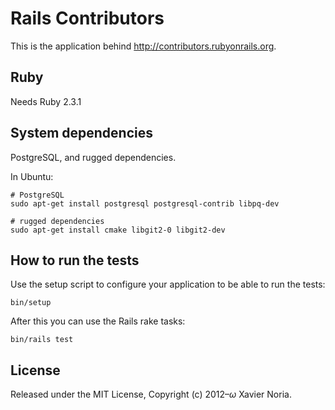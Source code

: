 # Rails Contributors

This is the application behind http://contributors.rubyonrails.org.

## Ruby

Needs Ruby 2.3.1

## System dependencies

PostgreSQL, and rugged dependencies.

In Ubuntu:

```
# PostgreSQL
sudo apt-get install postgresql postgresql-contrib libpq-dev

# rugged dependencies
sudo apt-get install cmake libgit2-0 libgit2-dev
```

## How to run the tests

Use the setup script to configure your application to be able to run the tests:

```
bin/setup
```

After this you can use the Rails rake tasks:

```
bin/rails test
```

## License

Released under the MIT License, Copyright (c) 2012–<i>ω</i> Xavier Noria.
